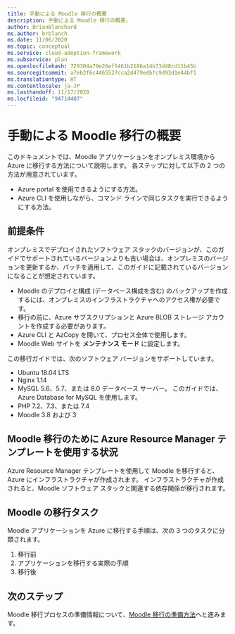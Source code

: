 ```yaml
---
title: 手動による Moodle 移行の概要
description: 手動による Moodle 移行の概要。
author: BrianBlanchard
ms.author: brblanch
ms.date: 11/06/2020
ms.topic: conceptual
ms.service: cloud-adoption-framework
ms.subservice: plan
ms.openlocfilehash: 729304a79e26ef5461b2186a14b73d48cd11b45b
ms.sourcegitcommit: a7eb2f6c4465527cca2d479edbfc9d93d1e44bf1
ms.translationtype: HT
ms.contentlocale: ja-JP
ms.lasthandoff: 11/17/2020
ms.locfileid: "94714407"
---
```

# <a name="overview-of-a-manual-moodle-migration"></a>手動による Moodle 移行の概要

このドキュメントでは、Moodle アプリケーションをオンプレミス環境から Azure に移行する方法について説明します。 各ステップに対して以下の 2 つの方法が用意されています。

- Azure portal を使用できるようにする方法。
- Azure CLI を使用しながら、コマンド ラインで同じタスクを実行できるようにする方法。

## <a name="prerequisites"></a>前提条件

オンプレミスでデプロイされたソフトウェア スタックのバージョンが、このガイドでサポートされているバージョンよりも古い場合は、オンプレミスのバージョンを更新するか、パッチを適用して、このガイドに記載されているバージョンになることが想定されています。

- Moodle のデプロイと構成 (データベース構成を含む) のバックアップを作成するには、オンプレミスのインフラストラクチャへのアクセス権が必要です。
- 移行の前に、Azure サブスクリプションと Azure BLOB ストレージ アカウントを作成する必要があります。
- Azure CLI と AzCopy を開いて、プロセス全体で使用します。
- Moodle Web サイトを **メンテナンス モード** に設定します。

この移行ガイドでは、次のソフトウェア バージョンをサポートしています。

- Ubuntu 18.04 LTS
- Nginx 1.14
- MySQL 5.6、5.7、または 8.0 データベース サーバー。 このガイドでは、Azure Database for MySQL を使用します。
- PHP 7.2、7.3、または 7.4
- Moodle 3.8 および 3

## <a name="when-to-use-azure-resource-manager-template-for-moodle-migrations"></a>Moodle 移行のために Azure Resource Manager テンプレートを使用する状況

Azure Resource Manager テンプレートを使用して Moodle を移行すると、Azure にインフラストラクチャが作成されます。 インフラストラクチャが作成されると、Moodle ソフトウェア スタックと関連する依存関係が移行されます。

## <a name="moodle-migration-tasks"></a>Moodle の移行タスク

Moodle アプリケーションを Azure に移行する手順は、次の 3 つのタスクに分類されます。

1. 移行前
1. アプリケーションを移行する実際の手順
1. 移行後

## <a name="next-steps"></a>次のステップ

Moodle 移行プロセスの準備情報について、[Moodle 移行の準備方法](./migration-pre.md)へと進みます。
